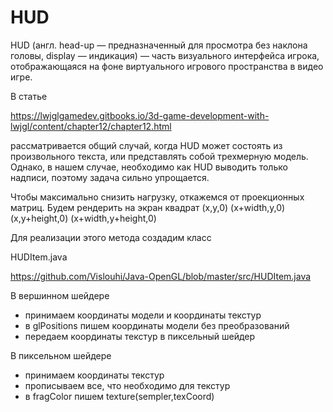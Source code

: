 # HUD

HUD (англ. head-up — предназначенный для просмотра без наклона головы, display — индикация) — часть визуального интерфейса игрока, отображающаяся на фоне виртуального игрового пространства в видео игре. 

В статье

https://lwjglgamedev.gitbooks.io/3d-game-development-with-lwjgl/content/chapter12/chapter12.html

рассматривается общий случай, когда HUD может состоять из произвольного текста, или представлять собой трехмерную модель.
Однако, в нашем случае, необходимо как HUD  выводить только надписи, поэтому задача сильно упрощается.

Чтобы максимально снизить нагрузку, откажемся от проекционных матриц. Будем рендерить на экран квадрат 
(x,y,0)
(x+width,y,0)
(x,y+height,0)
(x+width,y+height,0)

Для реализации этого метода создадим класс

HUDItem.java

https://github.com/Vislouhi/Java-OpenGL/blob/master/src/HUDItem.java

В вершинном шейдере

 - принимаем координаты модели и координаты текстур
 - в glPositions  пишем координаты модели без преобразований
 - передаем координаты текстур в пиксельный шейдер
 
В пиксельном шейдере

 - принимаем координаты текстур
 - прописываем все, что необходимо для текстур
 - в fragColor пишем texture(sempler,texCoord)
 
 




